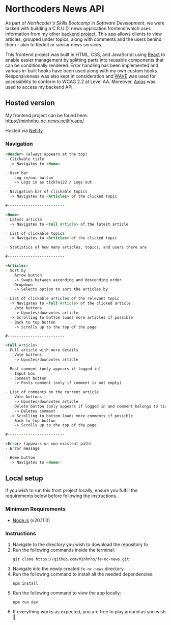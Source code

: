 # Northcoders News API
As part of *Northcoder's Skills Bootcamp in Software Development*, we were tasked with building a C.R.U.D. news application frontend which uses information from my other [backend project](https://github.com/M1nhnho/be-nc-news). This app allows clients to view articles, grouped under topics, along with comments and the users behind them - akin to Reddit or similar news services.

This frontend project was built in HTML, CSS, and JavaScript using [React](https://react.dev/) to enable easier management by splitting parts into reusable components that can be conditionally rendered. Error handling has been implemented and various in-built hooks have been used along with my own custom hooks. Responsiveness was also kept in consideration and [WAVE](https://wave.webaim.org/) was used for accessibility to conform to WCAG 2.2 at Level AA. Moreover, [Axios](https://axios-http.com/) was used to access my backend API.

## Hosted version
My frontend project can be found here:  
https://minhnho-nc-news.netlify.app/

Hosted via [Netlify](https://www.netlify.com/).

### Navigation
```md
<Header> (always appears at the top)
- Clickable title
  -> Navigates to <Home>

- User bar
  - Log in/out button
    -> Logs in as tickle122 / Logs out

- Navigation bar of clickable topics
  -> Navigates to <Articles> of the clicked topic

#-------------------------

<Home>
- Latest article
  -> Navigates to <Full Article> of the latest article

- List of clickable topics
  -> Navigates to <Articles> of the clicked topic

- Statistics of how many articles, topics, and users there are

#-------------------------

<Articles>
- Sort by
  - Arrow button
    -> Swaps between ascending and descending order
  - Dropdown
    -> Selects option to sort the articles by

- List of clickable articles of the relevant topic
  -> Navigates to <Full Article> of the clicked article
  - Vote buttons
    -> Upvotes/downvotes article
  -> Scrolling to bottom loads more articles if possible
  - Back to top button
    -> Scrolls up to the top of the page

#-------------------------

<Full Article>
- Full article with more details
  - Vote buttons
    -> Upvotes/downvotes article

- Post comment (only appears if logged in)
  - Input box
  - Comment button
    -> Posts comment (only if comment is not empty)

- List of comments on the current article
  - Vote buttons
    -> Upvotes/downvotes article
  - Delete button (only appears if logged in and comment belongs to tickle122)
    -> Deletes comment
  -> Scrolling to bottom loads more comments if possible
  - Back to top button
    -> Scrolls up to the top of the page

#-------------------------

<Error> (appears on non-existent path)
- Error message

- Home button
  -> Navigates to <Home>

```

## Local setup
If you wish to run this front project locally, ensure you fulfill the requirements below before following the instructions.

### Minimum Requirements
- [Node.js](https://nodejs.org/en/download) (v20.11.0)

### Instructions
1. Navigate to the directory you wish to download the repository to
2. Run the following commands inside the terminal:
    ```
    git clone https://github.com/M1nhnho/fe-nc-news.git
    ```
3. Navigate into the newly created `fe-nc-news` directory
4. Run the following command to install all the needed dependencies:
    ```
    npm install
    ```
5. Run the following command to view the app locally:
    ```
    npm run dev
    ```
6. If everything works as expected, you are free to play around as you wish 🎉